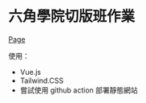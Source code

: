 # 六角學院切版班作業

[Page](https://narrowd4c.github.io/weblayout-practice-week6/#/)

使用：
+ Vue.js
+ Tailwind.CSS
+ 嘗試使用 github action 部署靜態網站
